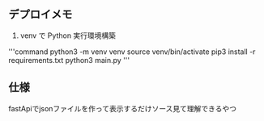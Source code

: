 ## デプロイメモ

1. venv で Python 実行環境構築

'''command
python3 -m venv venv
source venv/bin/activate
pip3 install -r requirements.txt
python3 main.py
'''

## 仕様

fastApiでjsonファイルを作って表示するだけソース見て理解できるやつ


